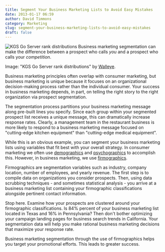 ```yaml
---
title: Segment Your Business Marketing Lists to Avoid Easy Mistakes
date: 2013-01-17 06:59
author: David Timmons
category: Marketing
slug: segment-your-business-marketing-lists-to-avoid-easy-mistakes
draft: false
---
```


![KGS Go Server rank distributions][1]
<span class="img-caption">
  Business marketing segmentation can make the difference between a
  prospect who calls *you* and a prospect who calls your *competition*.

  Image: "KGS Go Server rank distributions" by [Walleye][2].
</span>

Business marketing principles often overlap with consumer marketing, but
business marketing is unique because it focuses on an organizational
decision-making process rather than the individual consumer. Your
success in business marketing depends, in part, on telling the right
story to the right organization via prospect segmentation.

The segmentation process partitions your business marketing message
along pre-built lines you specify. Since each group within your
segmented prospect list receives a unique message, this can dramatically
increase response rates. Clearly, a management team in the restaurant
business is more likely to respond to a business marketing message
focused on "cutting-edge kitchen equipment" than "cutting-edge medical
equipment".

While this is an obvious example, you can segment your business
marketing lists using variables that fit best with your overall
strategy. In consumer marketing we often use [demographics][] and
[psychographics][] to accomplish this. However, in business
marketing, we use [firmographics][].

Firmographics are segmentation variables such as industry, company
location, number of employees, and yearly revenue. The first step is to
compile data on organizations you consider prospects. Then, using data
scrubbing techniques - and sometimes statistical analysis - you arrive
at a business marketing list containing your firmographic
classifications alongside pertinent contact information.

Stop here. Examine how your prospects are clustered around your
firmographic classifications. Is 84% percent of your business marketing
list located in Texas and 16% in Pennsylvania? Then don't bother
optimizing your campaign landing pages for business search trends in
California. Your segmentation data will help you make rational business
marketing decisions that maximize your response rate.

Business marketing segmentation through the use of firmographics helps
you target your promotional efforts. This leads to greater success.


[1]: {filename}/images/2013/01/segment-your-business-marketing-lists-to-avoid-easy-mistakes0.jpg
  "Business Marketing Segmentation Graph"

[2]: http://commons.wikimedia.org/wiki/File:Kgs_rank_histogram.png
  "KGS Go Server rank distributions by Walleye"

[demographics]: http://www.merriam-webster.com/dictionary/demographics
  "Click here to read a definition of demographics."

[firmographics]: http://en.wikipedia.org/wiki/Firmographics
  "Click here to read more about firmographics."

[psychographics]: http://www.merriam-webster.com/dictionary/psychographics
  "Click here to read a definition of psychographics."

